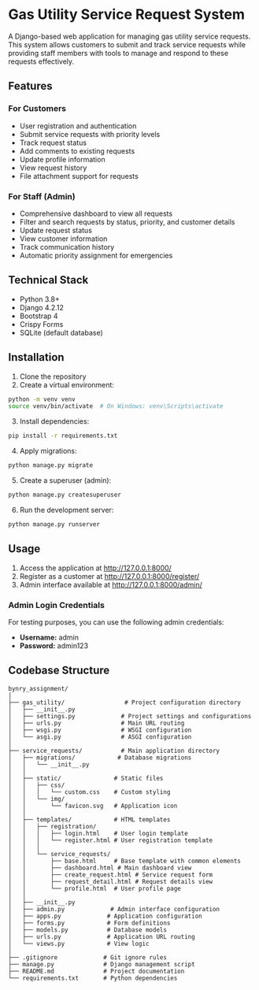 # Gas Utility Service Request System

A Django-based web application for managing gas utility service requests. This system allows customers to submit and track service requests while providing staff members with tools to manage and respond to these requests effectively.

## Features

### For Customers
- User registration and authentication
- Submit service requests with priority levels
- Track request status
- Add comments to existing requests
- Update profile information
- View request history
- File attachment support for requests

### For Staff (Admin)
- Comprehensive dashboard to view all requests
- Filter and search requests by status, priority, and customer details
- Update request status
- View customer information
- Track communication history
- Automatic priority assignment for emergencies

## Technical Stack

- Python 3.8+
- Django 4.2.12
- Bootstrap 4
- Crispy Forms
- SQLite (default database)

## Installation

1. Clone the repository
2. Create a virtual environment:
```bash
python -m venv venv
source venv/bin/activate  # On Windows: venv\Scripts\activate
```

3. Install dependencies:
```bash
pip install -r requirements.txt
```

4. Apply migrations:
```bash
python manage.py migrate
```

5. Create a superuser (admin):
```bash
python manage.py createsuperuser
```

6. Run the development server:
```bash
python manage.py runserver
```

## Usage

1. Access the application at http://127.0.0.1:8000/
2. Register as a customer at http://127.0.0.1:8000/register/
3. Admin interface available at http://127.0.0.1:8000/admin/

### Admin Login Credentials

For testing purposes, you can use the following admin credentials:

- **Username:** admin  
- **Password:** admin123

## Codebase Structure

```
bynry_assignment/
│
├── gas_utility/                 # Project configuration directory
│   ├── __init__.py
│   ├── settings.py             # Project settings and configurations
│   ├── urls.py                 # Main URL routing
│   ├── wsgi.py                 # WSGI configuration
│   └── asgi.py                 # ASGI configuration
│
├── service_requests/           # Main application directory
│   ├── migrations/            # Database migrations
│   │   └── __init__.py
│   │
│   ├── static/               # Static files
│   │   ├── css/
│   │   │   └── custom.css    # Custom styling
│   │   └── img/
│   │       └── favicon.svg   # Application icon
│   │
│   ├── templates/            # HTML templates
│   │   ├── registration/
│   │   │   ├── login.html    # User login template
│   │   │   └── register.html # User registration template
│   │   │
│   │   └── service_requests/
│   │       ├── base.html     # Base template with common elements
│   │       ├── dashboard.html # Main dashboard view
│   │       ├── create_request.html # Service request form
│   │       ├── request_detail.html # Request details view
│   │       └── profile.html  # User profile page
│   │
│   ├── __init__.py
│   ├── admin.py             # Admin interface configuration
│   ├── apps.py             # Application configuration
│   ├── forms.py            # Form definitions
│   ├── models.py           # Database models
│   ├── urls.py             # Application URL routing
│   └── views.py            # View logic
│
├── .gitignore             # Git ignore rules
├── manage.py              # Django management script
├── README.md              # Project documentation
└── requirements.txt       # Python dependencies
